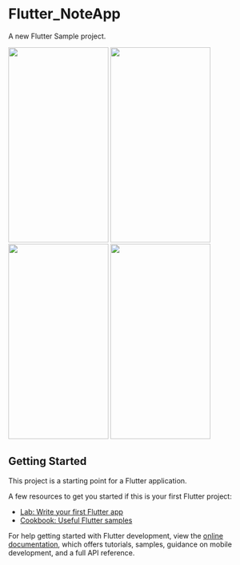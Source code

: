 # Flutter_NoteApp

A new Flutter Sample project.


<img src="https://github.com/Kailasmp/Flutter_NoteApp_Hive/assets/95521611/b47ee13c-714c-44ca-bc54-14e1a1fd3f58" width="200" height="390">

<img src="https://github.com/Kailasmp/Flutter_NoteApp_Hive/assets/95521611/68088dd2-24cb-489c-b676-41bcc20d4153" width="200" height="390">

<img src="https://github.com/Kailasmp/Flutter_NoteApp_Hive/assets/95521611/445b1b11-b469-4145-8a22-22b4ec8ebfe9" width="200" height="390">

<img src="https://github.com/Kailasmp/Flutter_NoteApp_Hive/assets/95521611/492d23cb-d379-4f75-8036-777eb90d3859" width="200" height="390">



## Getting Started

This project is a starting point for a Flutter application.

A few resources to get you started if this is your first Flutter project:

- [Lab: Write your first Flutter app](https://docs.flutter.dev/get-started/codelab)
- [Cookbook: Useful Flutter samples](https://docs.flutter.dev/cookbook)

For help getting started with Flutter development, view the
[online documentation](https://docs.flutter.dev/), which offers tutorials,
samples, guidance on mobile development, and a full API reference.
